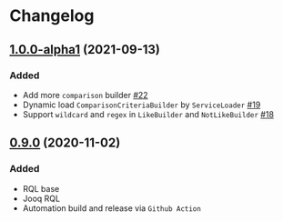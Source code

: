 # Changelog

## [1.0.0-alpha1](https://github.com/zero88/universal-rsql/tree/release/1.0.0-alpha1) (2021-09-13)
### Added
- Add more `comparison` builder [#22](https://github.com/zero88/rsql/issues/22)
- Dynamic load `ComparisonCriteriaBuilder` by `ServiceLoader` [#19](https://github.com/zero88/rsql/issues/19)
- Support `wildcard` and `regex` in `LikeBuilder` and `NotLikeBuilder` [#18](https://github.com/zero88/rsql/issues/18)

## [0.9.0](https://github.com/zero88/universal-rsql/tree/release/0.9.0) (2020-11-02)
### Added
- RQL base
- Jooq RQL
- Automation build and release via `Github Action`